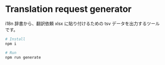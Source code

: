 # Translation request generator

i18n 辞書から、翻訳依頼 xlsx に貼り付けるための tsv データを出力するツールです。

```bash
# Install
npm i

# Run
npm run generate
```
